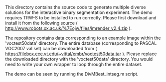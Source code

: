 This directory contains the source code to generate multiple diverse solutions for the interactive binary segmentation experiment.
The demo requires TRW-S to be installed to run correctly. Please first download and install it from the following source ( http://www.robots.ox.ac.uk/%7Eojw/files/imrender_v2.4.zip ).

The repository contains data corresponding to an example image within the 'voctest50data' directory. The entire database (corresponding to PASCAL VOC2007 val set) can be downloaded from ( https://filebox.ece.vt.edu/~vittal/embr/voctest50data.tar ). Please replace the downloaded directory with the 'voctest50data' directory. You would need to write your own wrapper to loop through the entire dataset.

The demo can be seen by running the DivMBest_intseg.m script.
